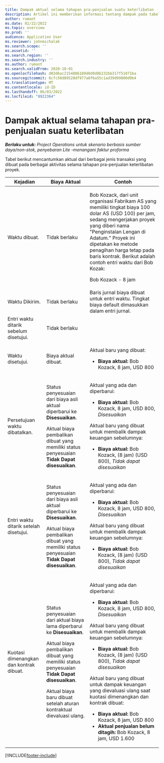 ```yaml
---
title: Dampak aktual selama tahapan pra-penjualan suatu keterlibatan
description: Artikel ini memberikan informasi tentang dampak pada tabel Aktual pada berbagai aktivitas sementara keterlibatan adalah tahap pra-penjualan di Microsoft Dynamics 365 Project Operations.
author: rumant
ms.date: 02/22/2022
ms.topic: overview
ms.prod: ''
audience: Application User
ms.reviewer: johnmichalak
ms.search.scope: ''
ms.assetid: ''
ms.search.region: ''
ms.search.industry: ''
ms.author: rumant
ms.search.validFrom: 2020-10-01
ms.openlocfilehash: d03d6ac2154806189d0d9d0b232bb317f51071ba
ms.sourcegitcommit: 6cfc50d89528df977a8f6a55c1ad39d99800d9b4
ms.translationtype: MT
ms.contentlocale: id-ID
ms.lasthandoff: 06/03/2022
ms.locfileid: "8922364"
---
```

# <a name="actuals-impact-during-the-pre-sales-stage-of-an-engagement"></a>Dampak aktual selama tahapan pra-penjualan suatu keterlibatan

_**Berlaku untuk:** Project Operations untuk skenario berbasis sumber daya/non-stok, penyebaran Lite -menangani faktur proforma_

Tabel berikut mencantumkan aktual dari berbagai jenis transaksi yang dibuat pada berbagai aktivitas selama tahapan pra-penjualan keterlibatan proyek.

| Kejadian | Biaya Aktual | Contoh |
|---|---|---|
| Waktu dibuat. | Tidak berlaku | <p>Bob Kozack, dari unit organisasi Fabrikam AS yang memiliki tingkat biaya 100 dolar AS (USD 100) per jam, sedang mengerjakan proyek yang diberi nama "Penginstalan Lengan di Adatum." Proyek ini dipetakan ke metode penagihan harga tetap pada baris kontrak. Berikut adalah contoh entri waktu dari Bob Kozak:</p><p>Bob Kozack - 8 jam</p> |
| Waktu Dikirim. | Tidak berlaku | Baris jurnal biaya dibuat untuk entri waktu. Tingkat biaya default dimasukkan dalam entri jurnal. |
| Entri waktu ditarik sebelum disetujui. | Tidak berlaku | |
| Waktu disetujui. | Biaya aktual dibuat. | <p>Aktual baru yang dibuat:</p><ul><li>**Biaya aktual:** Bob Kozack, 8 jam, USD 800</li></ul> |
| Persetujuan waktu dibatalkan. | <p>Status penyesuaian dari biaya asli aktual diperbarui ke **Disesuaikan**.</p><p>Aktual biaya pembalikan dibuat yang memiliki status penyesuaian **Tidak Dapat disesuaikan**.</p> | <p>Aktual yang ada dan diperbarui:</p><ul><li>**Biaya aktual:** Bob Kozack, 8 jam, USD 800, *Disesuaikan*</li></ul><p>Aktual baru yang dibuat untuk membalik dampak keuangan sebelumnya:</p><ul><li>**Biaya aktual:** Bob Kozack, (8 jam) (USD 800), *Tidak dapat disesuaikan*</li></ul> |
| Entri waktu ditarik setelah disetujui. | <p>Status penyesuaian dari biaya asli aktual diperbarui ke **Disesuaikan**.</p><p>Aktual biaya pembalikan dibuat yang memiliki status penyesuaian **Tidak Dapat disesuaikan**.</p> | <p>Aktual yang ada dan diperbarui:</p><ul><li>**Biaya aktual:** Bob Kozack, 8 jam, USD 800, *Disesuaikan*</li></ul><p>Aktual baru yang dibuat untuk membalik dampak keuangan sebelumnya:</p><ul><li>**Biaya aktual:** Bob Kozack, (8 jam) (USD 800), *Tidak dapat disesuaikan*</li></ul> |
| Kuotasi dimenangkan dan kontrak dibuat. | <p>Status penyesuaian dari aktual biaya lama diperbarui ke **Disesuaikan**.</p><p>Aktual biaya pembalikan dibuat yang memiliki status penyesuaian **Tidak Dapat disesuaikan**.</p><p>Aktual biaya baru dibuat setelah aturan kontraktual dievaluasi ulang.</p> | <p>Aktual yang ada dan diperbarui:</p><ul><li>**Biaya aktual:** Bob Kozack, 8 jam, USD 800, *Disesuaikan*</li></ul><p>Aktual baru yang dibuat untuk membalik dampak keuangan sebelumnya:</p><ul><li>**Biaya aktual:** Bob Kozack, (8 jam) (USD 800), *Tidak dapat disesuaikan*</li></ul><p>Aktual baru yang dibuat untuk dampak keuangan yang dievaluasi ulang saat kuotasi dimenangkan dan kontrak dibuat:</p><ul><li>**Biaya aktual:** Bob Kozack, 8 jam, USD 800</li><li>**Aktual penjualan belum ditagih:** Bob Kozack, 8 jam, USD 1.600</li></ul> |

[!INCLUDE[footer-include](../includes/footer-banner.md)]
